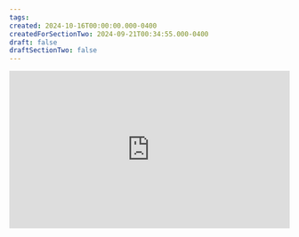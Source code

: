 ```yaml
---
tags:
created: 2024-10-16T00:00:00.000-0400
createdForSectionTwo: 2024-09-21T00:34:55.000-0400
draft: false
draftSectionTwo: false
---
```


<div style="padding:56.25% 0 0 0;position:relative;">
	<iframe src="https://player.vimeo.com/video/1011627420?h=688d8fed25&amp;badge=0&amp;autopause=0&amp;player_id=0&amp;app_id=58479&portrait=0&byline=0&title=0" frameborder="0" allow="autoplay; fullscreen; picture-in-picture; clipboard-write" style="position:absolute;top:0;left:0;width:100%;height:100%;" title="Opening the Teamspace">
	</iframe>
	</div>
<script src="https://player.vimeo.com/api/player.js"></script>